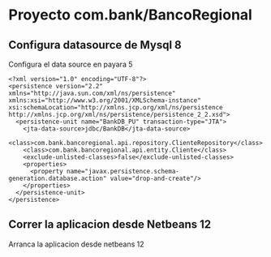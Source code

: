 # Proyecto com.bank/BancoRegional



## Configura datasource de Mysql 8

Configura el data source en payara 5 

```
<?xml version="1.0" encoding="UTF-8"?>
<persistence version="2.2" xmlns="http://java.sun.com/xml/ns/persistence" xmlns:xsi="http://www.w3.org/2001/XMLSchema-instance" xsi:schemaLocation="http://xmlns.jcp.org/xml/ns/persistence http://xmlns.jcp.org/xml/ns/persistence/persistence_2_2.xsd">
  <persistence-unit name="BankDB_PU" transaction-type="JTA">
    <jta-data-source>jdbc/BankDB</jta-data-source>
    <class>com.bank.bancoregional.api.repository.ClienteRepository</class>
    <class>com.bank.bancoregional.api.entity.Cliente</class>
    <exclude-unlisted-classes>false</exclude-unlisted-classes>
    <properties>
      <property name="javax.persistence.schema-generation.database.action" value="drop-and-create"/>
    </properties>
  </persistence-unit>
</persistence>
```


## Correr la aplicacion desde Netbeans 12

Arranca la aplicacion desde netbeans 12 


